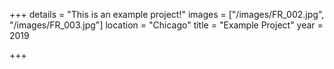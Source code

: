 +++
details = "This is an example project!"
images = ["/images/FR_002.jpg", "/images/FR_003.jpg"]
location = "Chicago"
title = "Example Project"
year = 2019

+++

